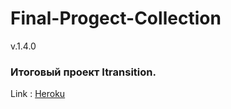 # Final-Progect-Collection

v.1.4.0

### Итоговый проект Itransition.


Link : [Heroku](https://project-collections.herokuapp.com/)